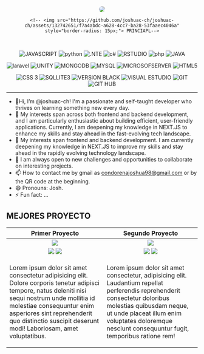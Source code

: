 <div align="center">
    <img src="https://github.com/user-attachments/assets/c33975c1-b8b3-4518-ab25-78634c52b50c"  style="border-radius: 15px;">
    
  <!--  <img src="https://github.com/user-attachments/assets/f66c0014-2fb8-4194-b851-d2d96d5d4936"  style="border-radius: 15px;" SECUNDARIO>-->
  
    <!-- <img src="https://github.com/joshuac-ch/joshuac-ch/assets/132742651/f7a4abdc-a628-4cc7-ba28-53faaec4046a"  style="border-radius: 15px;"> PRINCIAPL-->
</div>

<!--
|JavaScript|   BUSCARJava   |  Python  |    C#    |    R     |   PHP    | LARAVEL  |   .NET   |  Unity  |  
|----------|----------|----------|----------|----------|----------|----------|----------|---------|










| MONGODB  |  Mysql   |SQLSERVER | BUSTCAR  COBOL  |    HTML  |    CSS   | SQLITE3|BUSCAR   STARUML | BOOSTRAP|
|     VISUAL STUDIO   | VISUAL STUDIO CODE  |    GIT   |   GITHUB |
-->
<div align="center">    

<br>
    
![JAVASCRIPT](https://img.shields.io/badge/-Javascript-%23512BD4?logo=javascript&logoColor=%23F7DF1E&logoSize=20&labelColor=black&color=%23F7DF1E)
![python](https://img.shields.io/badge/-Python-%23512BD4?logo=python&logoColor=%233776AB&logoSize=20&labelColor=white&color=%233776AB)
![.NTE](https://img.shields.io/badge/-FRAMEWORK-%23512BD4?logo=dotnet&logoColor=%23512BD4&logoSize=20&labelColor=white&color=%23512BD4)
![c#](https://img.shields.io/badge/-C%20sharp%20-%23512BD4?logo=csharp&logoColor=%23512BD4&logoSize=20&labelColor=white&color=%23512BD4)
![RSTUDIO](https://img.shields.io/badge/-R%20Studio-%23512BD4?logo=r&logoColor=%23276DC3&logoSize=20&labelColor=white&color=%23276DC3)
![php](https://img.shields.io/badge/-PHP-%23512BD4?logo=php&logoColor=%23777BB4&logoSize=20&labelColor=white&color=%23777BB4)
![JAVA](https://img.shields.io/badge/-Java-%23512BD4?logoSize=20&labelColor=%23FF7800&color=%23FF7800)

![laravel](https://img.shields.io/badge/-Laravel-%23512BD4?logo=laravel&logoColor=%23FF2D20&logoSize=20&labelColor=white&color=%23FF2D20)
![UNITY](https://img.shields.io/badge/-Unity-%23512BD4?logo=unity&logoColor=%23FFFFFF&logoSize=20&labelColor=black&color=white)
![MONGODB](https://img.shields.io/badge/-MongoDB-%23512BD4?logo=mongodb&logoColor=%2347A248&logoSize=20&labelColor=white&color=%2347A248)
![MYSQL](https://img.shields.io/badge/-MySQL-%23512BD4?logo=mysql&logoColor=%234479A1&logoSize=20&labelColor=white&color=%234479A1)
![MICROSOFSERVER](https://img.shields.io/badge/-Microsoft%20SQL%20Server-%23512BD4?logo=microsoftsqlserver&logoColor=%23CC2927&logoSize=20&labelColor=white&color=%23CC2927)
![HTML5](https://img.shields.io/badge/-HTML%205-%23512BD4?logo=html5&logoColor=%23E34F26&logoSize=20&labelColor=white&color=%23E34F26)

![CSS 3](https://img.shields.io/badge/-CSS-%23512BD4?logo=css3&logoColor=%231572B6&logoSize=20&labelColor=white&color=%231572B6)
![SQLLITE3](https://img.shields.io/badge/-SQLite3-%23512BD4?logo=sqlite&logoColor=%23003B57&logoSize=20&labelColor=white&color=%23003B57)
![VERSION BLACK](https://img.shields.io/badge/-visual%20studio%20Code-%23512BD4?logo=visualstudiocode&logoColor=%23007ACC&logoSize=20&labelColor=black&color=%23007ACC)
![VISUAL ESTUDIO](https://img.shields.io/badge/-Visual%20Studio-%23512BD4?logo=visualstudio&logoColor=%235C2D91&logoSize=20&labelColor=black&color=%235C2D91)
![GIT](https://img.shields.io/badge/-Git-%23512BD4?logo=git&logoColor=%23F05032&logoSize=20&labelColor=white&color=%23F05032)
![GIT HUB](https://img.shields.io/badge/-GitHub-%23512BD4?logo=github&logoColor=%23181717&logoSize=20&labelColor=white&color=%23181717)

</div>

---------------------------------------

- 👋Hi, I’m @joshuac-ch! I'm a passionate and self-taught developer who thrives on learning something new every day.
- 👀 My interests span across both frontend and backend development, and I am particularly enthusiastic about building efficient, user-friendly applications. Currently, I am deepening my knowledge in NEXT.JS to enhance my skills and stay ahead in the fast-evolving tech landscape.
- 🌱 My interests span frontend and backend development. I am currently deepening my knowledge in NEXT.JS to improve my skills and stay ahead in the rapidly evolving technology landscape.
- 💞️ I am always open to new challenges and opportunities to collaborate on interesting projects.
- 📫 How to contact me by gmail as condorenajoshua98@gmail.com or by the QR code at the beginning.
- 😄 Pronouns: Josh.
- ⚡ Fun fact: ...


MEJORES PROYECTO
----------------

<table>
        <thead>
        <th>Primer Proyecto</th>
        <th>Segundo Proyecto</th>      
        </thead>
        <tbody>
                <tr align="center">
           <td>
           <img src="https://i.pinimg.com/564x/df/b9/ea/dfb9eaee5de43642134e5a37644ba438.jpg">  
           </td>
           <td>
           <img src="https://i.pinimg.com/564x/df/b9/ea/dfb9eaee5de43642134e5a37644ba438.jpg">  
           </td>
         </tr>
          <tr>
            <td align="center">
              <img src="https://img.shields.io/badge/-Codigo%20-%23512BD4?logo=github&logoColor=%23181717&logoSize=20&labelColor=white&color=%23181717">
              <img src="https://img.shields.io/badge/-Muestra%20-%23512BD4?logo=github&logoColor=%23181717&logoSize=20&labelColor=white&color=%23181717">
            </td>
            <td align="center">
                <img src="https://img.shields.io/badge/-Codigo%20-%23512BD4?logo=github&logoColor=%23181717&logoSize=20&labelColor=white&color=%23181717">
                <img src="https://img.shields.io/badge/-Muestra%20-%23512BD4?logo=github&logoColor=%23181717&logoSize=20&labelColor=white&color=%23181717">
           </td>
          </tr>
            <tr>
            <td>
                <p>Lorem ipsum dolor sit amet consectetur adipisicing elit. Dolore corporis tenetur adipisci tempore, natus deleniti nisi sequi nostrum unde mollitia id molestiae consequuntur enim asperiores sint reprehenderit quo distinctio suscipit deserunt modi! Laboriosam, amet voluptatibus.</p>
            </td>
            <td>
                <p>Lorem ipsum dolor sit amet consectetur, adipisicing elit. Laudantium repellat perferendis reprehenderit consectetur doloribus molestias quibusdam neque, ut unde placeat illum enim voluptates doloremque nesciunt consequuntur fugit, temporibus ratione rem!</p>
            </td>
           </tr>
        </tbody>
</table>



<!---
joshuac-ch/joshuac-ch is a ✨ special ✨ repository because its `README.md` (this file) appears on your GitHub profile.
You can click the Preview link to take a look at your changes.
--->
